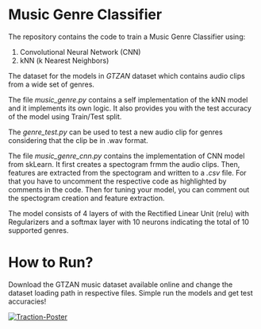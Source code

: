 # Music Genre Classifier

The repository contains the code to train a Music Genre Classifier using:
  1. Convolutional Neural Network (CNN)
  2. kNN (k Nearest Neighbors)

The dataset for the models in *GTZAN* dataset which contains audio clips from a wide set of genres.

The file *music_genre.py* contains a self implementation of the kNN model and it implements its own logic. It also provides you with the test accuracy of the model using Train/Test split.

The *genre_test.py* can be used to test a new audio clip for genres considering that the clip be in .wav format.

The file *music_genre_cnn.py* contains the implementation of CNN model from skLearn. It first creates a spectogram frmm the audio clips. Then, features are extracted from the spectogram and written to a *.csv* file. For that you have to uncomment the respective code as highlighted by comments in the code. Then for tuning your model, you can comment out the spectogram creation and feature extraction.

The model consists of 4 layers of with the Rectified Linear Unit (relu) with Regularizers and a softmax layer with 10 neurons indicating the total of 10 supported genres.

# How to Run?
Download the GTZAN music dataset available online and change the dataset loading path in respective files. Simple run the models and get test accuracies!

<a href="https://ibb.co/3cq2DSY"><img src="https://i.ibb.co/zZYpyPH/Traction-Poster.png" alt="Traction-Poster" border="0"></a>
